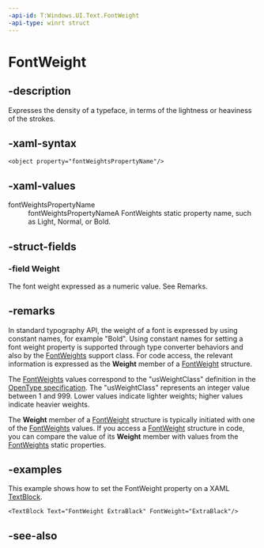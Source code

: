 ```yaml
---
-api-id: T:Windows.UI.Text.FontWeight
-api-type: winrt struct
---
```


<!-- Structure syntax.
public struct FontWeight 
-->

# FontWeight

## -description

Expresses the density of a typeface, in terms of the lightness or heaviness of the strokes.

## -xaml-syntax

```xaml
<object property="fontWeightsPropertyName"/>
```

## -xaml-values
<dl><dt>fontWeightsPropertyName</dt><dd>fontWeightsPropertyNameA FontWeights static property name, such as Light, Normal, or Bold.</dd>
</dl>

## -struct-fields

### -field Weight

The font weight expressed as a numeric value. See Remarks.

## -remarks

In standard typography API, the weight of a font is expressed by using constant names, for example "Bold". Using constant names for setting a font weight property is supported through type converter behaviors and also by the [FontWeights](fontweights.md) support class. For code access, the relevant information is expressed as the **Weight** member of a [FontWeight](fontweight.md) structure.

The [FontWeights](fontweights.md) values correspond to the "usWeightClass" definition in the [OpenType specification](http://go.microsoft.com/fwlink/p/?linkid=238197). The "usWeightClass" represents an integer value between 1 and 999. Lower values indicate lighter weights; higher values indicate heavier weights.

The **Weight** member of a [FontWeight](fontweight.md) structure is typically initiated with one of the [FontWeights](fontweights.md) values. If you access a [FontWeight](fontweight.md) structure in code, you can compare the value of its **Weight** member with values from the [FontWeights](fontweights.md) static properties.

## -examples

This example shows how to set the FontWeight property on a XAML [TextBlock](../windows.ui.xaml.controls/textblock.md).

```xaml
<TextBlock Text="FontWeight ExtraBlack" FontWeight="ExtraBlack"/>
```

## -see-also